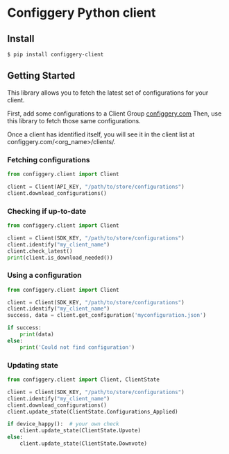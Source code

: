 # Configgery Python client

## Install

```console
$ pip install configgery-client
```

## Getting Started

This library allows you to fetch the latest set of configurations for your client. 

First, add some configurations to a Client Group [configgery.com](configgery.com)
Then, use this library to fetch those same configurations.

Once a client has identified itself, you will see it in the client list at <a>configgery.com/<org_name>/clients/</a>.

### Fetching configurations
```python
from configgery.client import Client

client = Client(API_KEY, "/path/to/store/configurations")
client.download_configurations()
```

### Checking if up-to-date

```python
from configgery.client import Client

client = Client(SDK_KEY, "/path/to/store/configurations")
client.identify("my_client_name")
client.check_latest()
print(client.is_download_needed())
```

### Using a configuration

```python
from configgery.client import Client

client = Client(SDK_KEY, "/path/to/store/configurations")
client.identify("my_client_name")
success, data = client.get_configuration('myconfiguration.json')

if success:
    print(data)
else:
    print('Could not find configuration')
```

### Updating state

```python
from configgery.client import Client, ClientState

client = Client(SDK_KEY, "/path/to/store/configurations")
client.identify("my_client_name")
client.download_configurations()
client.update_state(ClientState.Configurations_Applied)

if device_happy():  # your own check
    client.update_state(ClientState.Upvote)
else:
    client.update_state(ClientState.Downvote)
```

